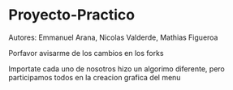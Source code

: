 # Proyecto-Practico

Autores: Emmanuel Arana, Nicolas Valderde, Mathias Figueroa

Porfavor avisarme de los cambios en los forks

Importate cada uno de nosotros hizo un algorimo diferente, pero participamos todos en la creacion grafica del menu
